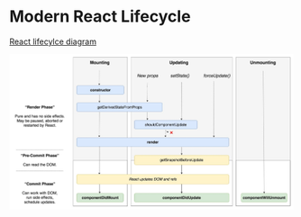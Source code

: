 # Modern React Lifecycle

[React lifecylce diagram](http://projects.wojtekmaj.pl/react-lifecycle-methods-diagram/)

![Modern React Lifecycle](./modern-react-lifecycle.jpg)
